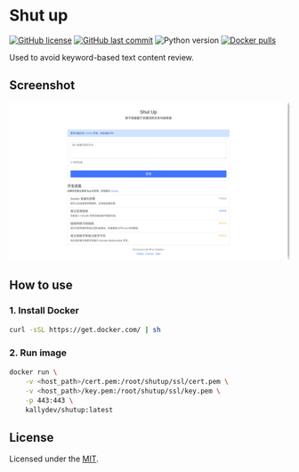 # Shut up

[![GitHub license](https://img.shields.io/github/license/kallydev/shutup?style=flat-square)](LICENSE)
[![GitHub last commit](https://img.shields.io/github/last-commit/kallydev/shutup?style=flat-square)](https://github.com/kallydev/shutup/commits/master)
![Python version](https://img.shields.io/github/pipenv/locked/python-version/kallydev/shutup?style=flat-square&logo=python&logoColor=fff)
[![Docker pulls](https://img.shields.io/docker/pulls/kallydev/shutup?style=flat-square&logo=docker&logoColor=fff)](https://hub.docker.com/r/kallydev/shutup)

Used to avoid keyword-based text content review.

## Screenshot

![Screenshot](screenshot/screenshot.png)

## How to use

### 1. Install Docker

```bash
curl -sSL https://get.docker.com/ | sh
```

### 2. Run image

```bash
docker run \
    -v <host_path>/cert.pem:/root/shutup/ssl/cert.pem \
    -v <host_path>/key.pem:/root/shutup/ssl/key.pem \
    -p 443:443 \
    kallydev/shutup:latest
```

## License

Licensed under the [MIT](LICENSE).
